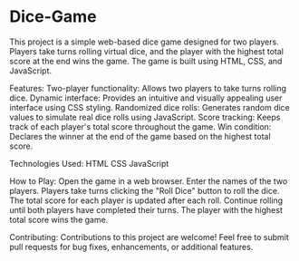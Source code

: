 # Dice-Game
This project is a simple web-based dice game designed for two players. Players take turns rolling virtual dice, and the player with the highest total score at the end wins the game. The game is built using HTML, CSS, and JavaScript.

Features:
Two-player functionality: Allows two players to take turns rolling dice.
Dynamic interface: Provides an intuitive and visually appealing user interface using CSS styling.
Randomized dice rolls: Generates random dice values to simulate real dice rolls using JavaScript.
Score tracking: Keeps track of each player's total score throughout the game.
Win condition: Declares the winner at the end of the game based on the highest total score.

Technologies Used:
HTML
CSS
JavaScript

How to Play:
Open the game in a web browser.
Enter the names of the two players.
Players take turns clicking the "Roll Dice" button to roll the dice.
The total score for each player is updated after each roll.
Continue rolling until both players have completed their turns.
The player with the highest total score wins the game.

Contributing:
Contributions to this project are welcome! Feel free to submit pull requests for bug fixes, enhancements, or additional features.

